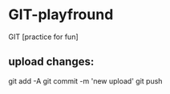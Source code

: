 # GIT-playfround

GIT [practice for fun]

## upload changes:
git add -A
git commit -m 'new upload'
git push


